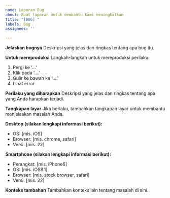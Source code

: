```yaml
---
name: Laporan Bug
about: Buat laporan untuk membantu kami meningkatkan
title: "[BUG] "
labels: Bug
assignees: ''

---
```


**Jelaskan bugnya**
Deskripsi yang jelas dan ringkas tentang apa bug itu.

**Untuk mereproduksi**
Langkah-langkah untuk mereproduksi perilaku:
1. Pergi ke '...'
2. Klik pada '....'
3. Gulir ke bawah ke '....'
4. Lihat error

**Perilaku yang diharapkan**
Deskripsi yang jelas dan ringkas tentang apa yang Anda harapkan terjadi.

**Tangkapan layar**
Jika berlaku, tambahkan tangkapan layar untuk membantu menjelaskan masalah Anda.

**Desktop (silakan lengkapi informasi berikut):**
 - OS: [mis. iOS]
 - Browser: [mis. chrome, safari]
 - Versi: [mis. 22]

**Smartphone (silakan lengkapi informasi berikut):**
 - Perangkat: [mis. iPhone6]
 - OS: [mis. iOS8.1]
 - Browser: [mis. stock browser, safari]
 - Versi: [mis. 22]

**Konteks tambahan**
Tambahkan konteks lain tentang masalah di sini.